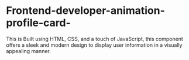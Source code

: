 # Frontend-developer-animation-profile-card-
This is Built using HTML, CSS, and a touch of JavaScript, this component offers a sleek and modern design to display user information in a visually appealing manner.
